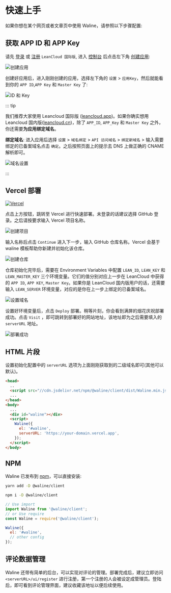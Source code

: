 # 快速上手

如果你想在某个网页或者文章页中使用 Waline，请参照以下步骤配置:

<!-- more -->

## 获取 APP ID 和 APP Key

请先 [登录](https://console.leancloud.app/login.html#/signin) 或 [注册](https://console.leancloud.app/login.html#/signup) `LeanCloud 国际版`, 进入 [控制台](https://console.leancloud.app/applist.html#/apps) 后点击左下角 [创建应用](https://console.leancloud.app/applist.html#/newapp):

![创建应用](https://i.loli.net/2019/06/21/5d0c995c86fac81746.jpg)

创建好应用后，进入刚刚创建的应用，选择左下角的 `设置` > `应用Key`，然后就能看到你的 `APP ID`,`APP Key` 和 `Master Key` 了:

![ID 和 Key](https://i.loli.net/2019/06/21/5d0c995c86fac81746.jpg)

::: tip

我们推荐大家使用 Leancloud 国际版 ([leancloud.app](https://leancloud.app))。如果你确实想用 Leancloud 国内版([leancloud.cn](https://leancloud.cn))，除了 `APP_ID`, `APP_Key` 和 `Master Key` 之外，你还需要**为应用绑定域名**。

**绑定域名**: 进入应用后选择 `设置` > `域名绑定` > `API 访问域名` > `绑定新域名` > 输入需要绑定的已备案域名点击 `确定`。之后按照页面上的提示去 DNS 上做正确的 CNAME 解析即可。

![域名设置](https://i.loli.net/2020/11/09/xfsX4JKt9zhuaiB.png)

:::

## Vercel 部署

[![Vercel](https://vercel.com/button)](https://vercel.com/import/project?template=https://github.com/walinejs/waline/tree/main/example)

点击上方按钮，跳转至 Vercel 进行快速部署。未登录的话建议选择 GitHub 登录。之后请按要求输入 Vercel 项目名称。

![创建项目](https://p2.ssl.qhimg.com/t018cd2a91a8896a555.png)

输入名称后点击 `Continue` 进入下一步，输入 GitHub 仓库名称。Vercel 会基于 waline 模板帮助你新建并初始化该仓库。

![创建仓库](https://p4.ssl.qhimg.com/t01bb30e74f85ddf5b3.png)

仓库初始化完毕后，需要在 Environment Variables 中配置 `LEAN_ID`, `LEAN_KEY` 和 `LEAN_MASTER_KEY` 三个环境变量。它们的值分别对应上一步在 LeanCloud 中获得的 `APP ID`, `APP KEY`, `Master Key`。如果你是 LeanCloud 国内版用户的话，还需要输入 `LEAN_SERVER` 环境变量，对应的是你在上一步上绑定的已备案域名。

![设置域名](https://p5.ssl.qhimg.com/t019aec05e3e5fea5cc.png)

设置好环境变量后，点击 `Deploy` 部署。稍等片刻，你会看到满屏的烟花庆祝部署成功。点击 `Visit` ，即可跳转到部署好的网站地址，该地址即为之后需要填入的 `serverURL` 地址。

![部署成功](https://p0.ssl.qhimg.com/t0142b58c2e8f886b28.png)

## HTML 片段

设置初始化配置中的 `serverURL` 选项为上面刚刚获取到的二级域名即可(其他可以默认)。

```html
<head>
  ..
  <script src="//cdn.jsdelivr.net/npm/@waline/client/dist/Waline.min.js"></script>
  ...
</head>
<body>
  ...
  <div id="waline"></div>
  <script>
    Waline({
      el: '#waline',
      serverURL: 'https://your-domain.vercel.app',
    });
  </script>
</body>
```

## NPM

Waline 已发布到 [npm](https://www.npmjs.com/package/@waline/client)，可以直接安装:

<CodeGroup>
<CodeGroupItem title="yarn">

```bash
yarn add -D @waline/client
```

</CodeGroupItem>

<CodeGroupItem title="npm">

```bash
npm i -D @waline/client
```

</CodeGroupItem>
</CodeGroup>

```js
// Use import
import Waline from '@waline/client';
// or Use require
const Waline = require('@waline/client');

Waline({
  el: '#waline',
  // other config
});
```

## 评论数据管理

Waline 还带有简单的后台，可以实现对评论的管理。部署完成后，建议立即访问 `<serverURL>/ui/register` 进行注册，第一个注册的人会被设定成管理员。登陆后，即可看到评论管理界面，建议收藏该地址以便后续使用。

